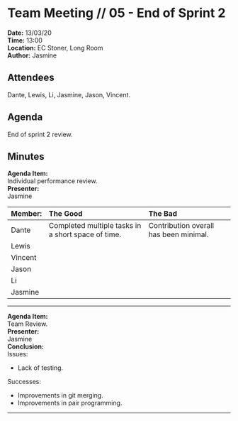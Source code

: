 # Team Meeting // 05 - End of Sprint 2
**Date:** 13/03/20\
**Time:** 13:00\
**Location:** EC Stoner, Long Room\
**Author:** Jasmine
## Attendees
Dante, Lewis, Li, Jasmine, Jason, Vincent.

## Agenda
End of sprint 2 review.

## Minutes
**Agenda Item:**\
Individual performance review.\
**Presenter:**\
Jasmine

| Member: | The Good | The Bad |
|:--------|:---------|:--------|
|Dante|Completed multiple tasks in a short space of time.|Contribution overall has been minimal.|
|Lewis|||
|Vincent|||
|Jason|||
|Li|||
|Jasmine|||
---
**Agenda Item:**\
Team Review.\
**Presenter:**\
Jasmine\
**Conclusion:**\
Issues:
* Lack of testing.

Successes:
* Improvements in git merging.
* Improvements in pair programming.
---